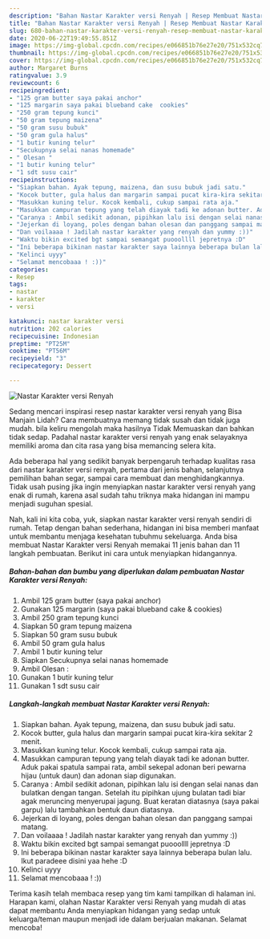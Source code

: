 ```yaml
---
description: "Bahan Nastar Karakter versi Renyah | Resep Membuat Nastar Karakter versi Renyah Yang Lezat Sekali"
title: "Bahan Nastar Karakter versi Renyah | Resep Membuat Nastar Karakter versi Renyah Yang Lezat Sekali"
slug: 680-bahan-nastar-karakter-versi-renyah-resep-membuat-nastar-karakter-versi-renyah-yang-lezat-sekali
date: 2020-06-22T19:49:55.851Z
image: https://img-global.cpcdn.com/recipes/e066851b76e27e20/751x532cq70/nastar-karakter-versi-renyah-foto-resep-utama.jpg
thumbnail: https://img-global.cpcdn.com/recipes/e066851b76e27e20/751x532cq70/nastar-karakter-versi-renyah-foto-resep-utama.jpg
cover: https://img-global.cpcdn.com/recipes/e066851b76e27e20/751x532cq70/nastar-karakter-versi-renyah-foto-resep-utama.jpg
author: Margaret Burns
ratingvalue: 3.9
reviewcount: 6
recipeingredient:
- "125 gram butter saya pakai anchor"
- "125 margarin saya pakai blueband cake  cookies"
- "250 gram tepung kunci"
- "50 gram tepung maizena"
- "50 gram susu bubuk"
- "50 gram gula halus"
- "1 butir kuning telur"
- "Secukupnya selai nanas homemade"
- " Olesan "
- "1 butir kuning telur"
- "1 sdt susu cair"
recipeinstructions:
- "Siapkan bahan. Ayak tepung, maizena, dan susu bubuk jadi satu."
- "Kocok butter, gula halus dan margarin sampai pucat kira-kira sekitar 2 menit."
- "Masukkan kuning telur. Kocok kembali, cukup sampai rata aja."
- "Masukkan campuran tepung yang telah diayak tadi ke adonan butter. Aduk pakai spatula sampai rata, ambil sekepal adonan beri pewarna hijau (untuk daun) dan adonan siap digunakan."
- "Caranya : Ambil sedikit adonan, pipihkan lalu isi dengan selai nanas dan bulatkan dengan tangan. Setelah itu pipihkan ujung bulatan tadi biar agak meruncing menyerupai jagung. Buat keratan diatasnya (saya pakai garpu) lalu tambahkan bentuk daun diatasnya."
- "Jejerkan di loyang, poles dengan bahan olesan dan panggang sampai matang."
- "Dan voilaaaa ! Jadilah nastar karakter yang renyah dan yummy :))"
- "Waktu bikin excited bgt sampai semangat puooollll jepretnya :D"
- "Ini beberapa bikinan nastar karakter saya lainnya beberapa bulan lalu. Ikut paradeee disini yaa hehe :D"
- "Kelinci uyyy"
- "Selamat mencobaaa ! :))"
categories:
- Resep
tags:
- nastar
- karakter
- versi

katakunci: nastar karakter versi 
nutrition: 202 calories
recipecuisine: Indonesian
preptime: "PT25M"
cooktime: "PT56M"
recipeyield: "3"
recipecategory: Dessert

---
```



![Nastar Karakter versi Renyah](https://img-global.cpcdn.com/recipes/e066851b76e27e20/751x532cq70/nastar-karakter-versi-renyah-foto-resep-utama.jpg)

Sedang mencari inspirasi resep nastar karakter versi renyah yang Bisa Manjain Lidah? Cara membuatnya memang tidak susah dan tidak juga mudah. bila keliru mengolah maka hasilnya Tidak Memuaskan dan bahkan tidak sedap. Padahal nastar karakter versi renyah yang enak selayaknya memiliki aroma dan cita rasa yang bisa memancing selera kita.

Ada beberapa hal yang sedikit banyak berpengaruh terhadap kualitas rasa dari nastar karakter versi renyah, pertama dari jenis bahan, selanjutnya pemilihan bahan segar, sampai cara membuat dan menghidangkannya. Tidak usah pusing jika ingin menyiapkan nastar karakter versi renyah yang enak di rumah, karena asal sudah tahu triknya maka hidangan ini mampu menjadi suguhan spesial.




Nah, kali ini kita coba, yuk, siapkan nastar karakter versi renyah sendiri di rumah. Tetap dengan bahan sederhana, hidangan ini bisa memberi manfaat untuk membantu menjaga kesehatan tubuhmu sekeluarga. Anda bisa membuat Nastar Karakter versi Renyah memakai 11 jenis bahan dan 11 langkah pembuatan. Berikut ini cara untuk menyiapkan hidangannya.

<!--inarticleads1-->

##### Bahan-bahan dan bumbu yang diperlukan dalam pembuatan Nastar Karakter versi Renyah:

1. Ambil 125 gram butter (saya pakai anchor)
1. Gunakan 125 margarin (saya pakai blueband cake &amp; cookies)
1. Ambil 250 gram tepung kunci
1. Siapkan 50 gram tepung maizena
1. Siapkan 50 gram susu bubuk
1. Ambil 50 gram gula halus
1. Ambil 1 butir kuning telur
1. Siapkan Secukupnya selai nanas homemade
1. Ambil  Olesan :
1. Gunakan 1 butir kuning telur
1. Gunakan 1 sdt susu cair




<!--inarticleads2-->

##### Langkah-langkah membuat Nastar Karakter versi Renyah:

1. Siapkan bahan. Ayak tepung, maizena, dan susu bubuk jadi satu.
1. Kocok butter, gula halus dan margarin sampai pucat kira-kira sekitar 2 menit.
1. Masukkan kuning telur. Kocok kembali, cukup sampai rata aja.
1. Masukkan campuran tepung yang telah diayak tadi ke adonan butter. Aduk pakai spatula sampai rata, ambil sekepal adonan beri pewarna hijau (untuk daun) dan adonan siap digunakan.
1. Caranya : Ambil sedikit adonan, pipihkan lalu isi dengan selai nanas dan bulatkan dengan tangan. Setelah itu pipihkan ujung bulatan tadi biar agak meruncing menyerupai jagung. Buat keratan diatasnya (saya pakai garpu) lalu tambahkan bentuk daun diatasnya.
1. Jejerkan di loyang, poles dengan bahan olesan dan panggang sampai matang.
1. Dan voilaaaa ! Jadilah nastar karakter yang renyah dan yummy :))
1. Waktu bikin excited bgt sampai semangat puooollll jepretnya :D
1. Ini beberapa bikinan nastar karakter saya lainnya beberapa bulan lalu. Ikut paradeee disini yaa hehe :D
1. Kelinci uyyy
1. Selamat mencobaaa ! :))




Terima kasih telah membaca resep yang tim kami tampilkan di halaman ini. Harapan kami, olahan Nastar Karakter versi Renyah yang mudah di atas dapat membantu Anda menyiapkan hidangan yang sedap untuk keluarga/teman maupun menjadi ide dalam berjualan makanan. Selamat mencoba!

